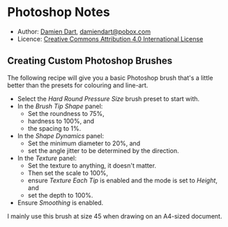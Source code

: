 Photoshop Notes
===============

  - Author: [Damien Dart][1], <damiendart@pobox.com>
  - Licence: [Creative Commons Attribution 4.0 International License][2]

[1]: <http://www.robotinaponcho.net>
[2]: <http://creativecommons.org/licenses/by/4.0/>


Creating Custom Photoshop Brushes
---------------------------------

The following recipe will give you a basic Photoshop brush that's a
little better than the presets for colouring and line-art.

  - Select the _Hard Round Pressure Size_ brush preset to start with.
  - In the _Brush Tip Shape_ panel:
    - Set the roundness to 75%,
    - hardness to 100%, and
    - the spacing to 1%.
  - In the _Shape Dynamics_ panel:
    - Set the minimum diameter to 20%, and
    - set the angle jitter to be determined by the direction.
  - In the _Texture_ panel:
    - Set the texture to anything, it doesn't matter.
    - Then set the scale to 100%,
    - ensure _Texture Each Tip_ is enabled and the mode is set to
      _Height_, and
    - set the depth to 100%.
  - Ensure _Smoothing_ is enabled.

I mainly use this brush at size 45 when drawing on an A4-sized document.
